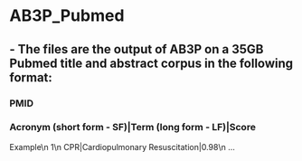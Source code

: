 # AB3P_Pubmed
## - The files are the output of AB3P on a 35GB Pubmed title and abstract corpus in the following format:
### PMID
###   Acronym (short form - SF)|Term (long form - LF)|Score
Example\n
1\n
  CPR|Cardiopulmonary Resuscitation|0.98\n
  ...
